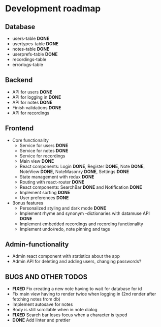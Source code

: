 # Development roadmap

## Database

- users-table **DONE**
- usertypes-table **DONE**
- notes-table **DONE**
- userprefs-table **DONE**
- recordings-table
- errorlogs-table

## Backend

- API for users **DONE**
- API for logging in **DONE**
- API for notes **DONE**
- Finish validations **DONE**
- API for recordings

## Frontend

- Core functionality
  - Service for users **DONE**
  - Service for notes **DONE**
  - Service for recordings
  - Main view **DONE**
  - React components: Login **DONE**, Register **DONE**, Note **DONE**, NoteView **DONE**, NoteMasonry **DONE**, Settings **DONE**
  - State management with redux **DONE**
  - Routing with react-router **DONE**
  - React components: SearchBar **DONE** and Notification **DONE**
  - Implement sorting **DONE**
  - User preferences **DONE**
- Bonus features
  - Personalized styling and dark mode **DONE**
  - Implement rhyme and synonym -dictionaries with datamuse API **DONE**
  - Implement embedded recordings and recording functionality
  - Implement undo/redo, note pinning and tags

## Admin-functionality

- Admin react component with statistics about the app
- Admin API for deleting and adding users, changing passwords?

## BUGS AND OTHER TODOS

- **FIXED** Fix creating a new note having to wait for database for id
- Fix main view having to render twice when logging in (2nd render after fetching notes from db)
- Implement autosave for notes
- Body is still scrollable when in note dialog
- **FIXED** Search bar loses focus when a character is typed
- **DONE** Add linter and prettier
